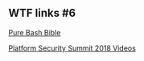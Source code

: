 ## WTF links #6

[Pure Bash Bible](https://github.com/dylanaraps/pure-bash-bible)

[Platform Security Summit 2018 Videos](https://platformsecuritysummit.com/2018/videos)
